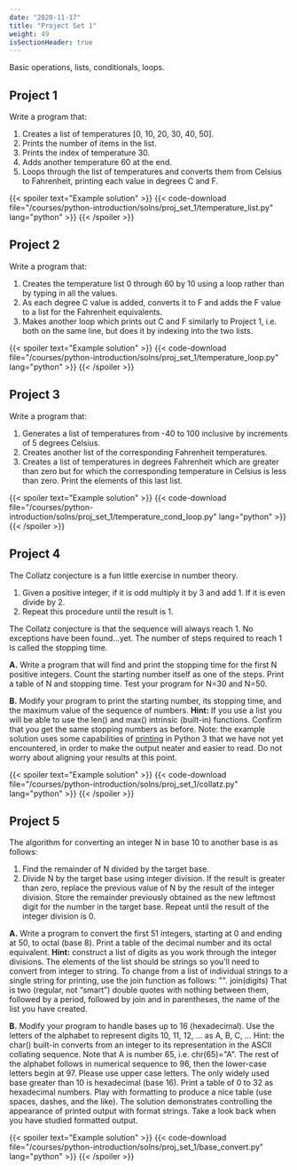 ```yaml
---
date: "2020-11-17"
title: "Project Set 1"
weight: 49
isSectionHeader: true
---
```


Basic operations, lists, conditionals, loops.

## Project 1

Write a program that:

1. Creates a list of temperatures [0, 10, 20, 30, 40, 50].
2. Prints the number of items in the list.
3. Prints the index of temperature 30.
4. Adds another temperature 60 at the end.
5. Loops through the list of temperatures and converts them from Celsius to
Fahrenheit, printing each value in degrees C and F.

{{< spoiler text="Example solution" >}}
{{< code-download file="/courses/python-introduction/solns/proj_set_1/temperature_list.py" lang="python" >}}
{{< /spoiler >}}

## Project 2

Write a program that:

1. Creates the temperature list 0 through 60 by 10 using a loop rather than by
typing in all the values.
2. As each degree C value is added, converts it to F and adds the F value to a list
for the Fahrenheit equivalents.
3. Makes another loop which prints out C and F similarly to Project 1, i.e. both
on the same line, but does it by indexing into the two lists.

{{< spoiler text="Example solution" >}}
{{< code-download file="/courses/python-introduction/solns/proj_set_1/temperature_loop.py" lang="python" >}}
{{< /spoiler >}}

## Project 3

Write a program that:

1. Generates a list of temperatures from -40 to 100 inclusive by increments of 5 degrees Celsius. 
2. Creates another list of the corresponding Fahrenheit temperatures. 
3. Creates a list of temperatures in degrees Fahrenheit which are greater than zero but for which the corresponding temperature in Celsius is less than zero. Print the elements of this last list.

{{< spoiler text="Example solution" >}}
{{< code-download file="/courses/python-introduction/solns/proj_set_1/temperature_cond_loop.py" lang="python" >}}
{{< /spoiler >}}

## Project 4

The Collatz conjecture is a fun little exercise in number theory.

1. Given a positive integer, if it is odd multiply it by 3 and add 1. If it is even divide by 2.
2. Repeat this procedure until the result is 1.

The Collatz conjecture is that the sequence will always reach 1. No exceptions have been found...yet.  The number of steps required to reach 1 is called the stopping time.

**A.** Write a program that will find and print the stopping time for the first N positive integers. Count the starting number itself as one of the steps. Print a table of N and stopping time.
Test your program for N=30 and N=50.

**B.** Modify your program to print the starting number, its stopping time, and the maximum value of the sequence of numbers. **Hint:** If you use a list you will be able to use the len() and max() intrinsic (built-in) functions. Confirm that you get the same stopping numbers as before. Note: the example solution uses some capabilities of [printing](/courses/python-introduction/formatted_io) in Python 3 that we have not yet encountered, in order to make the output neater and easier to read.  Do not worry about aligning your results at this point.

{{< spoiler text="Example solution" >}}
{{< code-download file="/courses/python-introduction/solns/proj_set_1/collatz.py" lang="python" >}}
{{< /spoiler >}}

## Project 5

The algorithm for converting an integer N in base 10 to another base is as follows:

1. Find the remainder of N divided by the target base.
2. Divide N by the target base using integer division. If the result is greater than zero, replace the previous value of N by the result of the integer division. Store the remainder previously obtained as the new leftmost digit for the number in the target base. Repeat until the result of the integer division is 0.

**A.** Write a program to convert the first 51 integers, starting at 0 and ending at 50, to octal (base 8). Print a table of the decimal number and its octal equivalent.
**Hint:** construct a list of digits as you work through the integer divisions. The elements of the list should be strings so you’ll need to convert from integer to string. To change from a list of individual strings to a single string for printing, use the join function as follows:
 "". join(digits)
That is two (regular, not “smart”) double quotes with nothing between them, followed by a period, followed by join and in parentheses, the name of the list you have created.

**B.** Modify your program to handle bases up to 16 (hexadecimal). Use the letters of the alphabet to represent digits 10, 11, 12, ... as A, B, C, ... Hint: the char(<number>) built-in converts from an integer to its representation in the ASCII collating sequence. Note that A is number 65, i.e. chr(65)="A". The rest of the alphabet follows in numerical sequence to 96, then the lower-case letters begin at 97. Please use upper case letters.
The only widely used base greater than 10 is hexadecimal (base 16). Print a table of 0 to 32 as hexadecimal numbers.  Play with formatting to produce a nice table (use spaces, dashes, and the like).  The solution demonstrates controlling the appearance of printed output with format strings.  Take a look back when you have studied formatted output.

{{< spoiler text="Example solution" >}}
{{< code-download file="/courses/python-introduction/solns/proj_set_1/base_convert.py" lang="python" >}}
{{< /spoiler >}}
